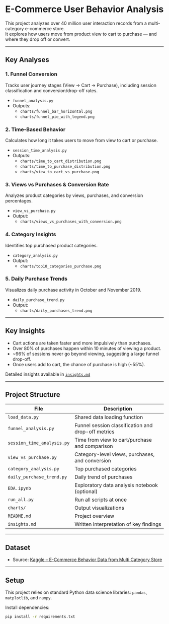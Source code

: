 # E-Commerce User Behavior Analysis

This project analyzes over 40 million user interaction records from a multi-category e-commerce store.  
It explores how users move from product view to cart to purchase — and where they drop off or convert.

---

## Key Analyses

### 1. Funnel Conversion
Tracks user journey stages (View → Cart → Purchase), including session classification and conversion/drop-off rates.

- `funnel_analysis.py`
- Outputs:
  - `charts/funnel_bar_horizontal.png`
  - `charts/funnel_pie_with_legend.png`

### 2. Time-Based Behavior
Calculates how long it takes users to move from view to cart or purchase.

- `session_time_analysis.py`
- Outputs:
  - `charts/time_to_cart_distribution.png`
  - `charts/time_to_purchase_distribution.png`
  - `charts/view_to_cart_vs_purchase.png`

### 3. Views vs Purchases & Conversion Rate
Analyzes product categories by views, purchases, and conversion percentages.

- `view_vs_purchase.py`
- Output:
  - `charts/views_vs_purchases_with_conversion.png`

### 4. Category Insights
Identifies top purchased product categories.

- `category_analysis.py`
- Output:
  - `charts/top10_categories_purchase.png`

### 5. Daily Purchase Trends
Visualizes daily purchase activity in October and November 2019.

- `daily_purchase_trend.py`
- Output:
  - `charts/daily_purchases_trend.png`

---

## Key Insights

- Cart actions are taken faster and more impulsively than purchases.
- Over 80% of purchases happen within 10 minutes of viewing a product.
- ~96% of sessions never go beyond viewing, suggesting a large funnel drop-off.
- Once users add to cart, the chance of purchase is high (~55%).

Detailed insights available in [`insights.md`](insights.md)

---

## Project Structure

| File | Description |
|------|-------------|
| `load_data.py` | Shared data loading function |
| `funnel_analysis.py` | Funnel session classification and drop-off metrics |
| `session_time_analysis.py` | Time from view to cart/purchase and comparison |
| `view_vs_purchase.py` | Category-level views, purchases, and conversion |
| `category_analysis.py` | Top purchased categories |
| `daily_purchase_trend.py` | Daily trend of purchases |
| `EDA.ipynb` | Exploratory data analysis notebook (optional) |
| `run_all.py` | Run all scripts at once |
| `charts/` | Output visualizations |
| `README.md` | Project overview |
| `insights.md` | Written interpretation of key findings |

---

## Dataset

- Source: [Kaggle – E-Commerce Behavior Data from Multi Category Store](https://www.kaggle.com/datasets/mkechinov/ecommerce-behavior-data-from-multi-category-store)

---

## Setup

This project relies on standard Python data science libraries: `pandas`, `matplotlib`, and `numpy`.

Install dependencies:

```bash
pip install -r requirements.txt
